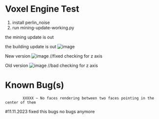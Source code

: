 # Voxel Engine Test

1) install perlin_noise
2) run mining-update-working.py


the mining update is out


the building update is out
![image](https://github.com/Raphi-2Code/chunk-checking-like-windsurftweeds-did/assets/70066593/d9dce256-788c-42cc-8306-0e4980eb006f)


New version
![image](https://github.com/Raphi-2Code/chunk-checking-like-windsurftweeds-did/assets/70066593/69f4444e-3b51-4c72-b48a-c129bc188d11)
//fixed checking for z axis



Old version
![image](https://github.com/Raphi-2Code/chunk-checking-like-windsurftweeds-did/assets/70066593/867c8bb0-b746-4d46-9322-033ea640cb9e)
//bad checking for z axis


# Known Bug(s)
            XXXXX ~ No faces rendering between two faces pointing in the center of them
#11.11.2023
fixed this bugs
no bugs anymore

